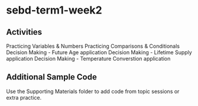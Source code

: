 # sebd-term1-week2


## Activities 

Practicing Variables & Numbers
Practicing Comparisons & Conditionals
Decision Making - Future Age application
Decision Making - Lifetime Supply application
Decision Making - Temperature Converstion application

## Additional Sample Code

Use the Supporting Materials folder to add code from topic sessions or extra practice. 
